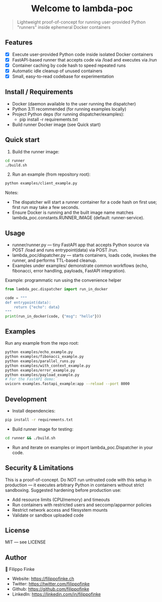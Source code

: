 <h1 align="center">Welcome to lambda-poc</h1>

> Lightweight proof-of-concept for running user-provided Python "runners" inside ephemeral Docker containers

## Features

- [x] Execute user-provided Python code inside isolated Docker containers
- [x] FastAPI-based runner that accepts code via /load and executes via /run
- [x] Container caching by code hash to speed repeated runs
- [x] Automatic idle cleanup of unused containers
- [x] Small, easy-to-read codebase for experimentation

## Install / Requirements

- Docker (daemon available to the user running the dispatcher)
- Python 3.11 recommended (for running examples locally)
- Project Python deps (for running dispatcher/examples):
  - pip install -r requirements.txt
- Build runner Docker image (see Quick start)

## Quick start

1. Build the runner image:

```bash
cd runner
./build.sh
```

2. Run an example (from repository root):

```bash
python examples/client_example.py
```

Notes:

- The dispatcher will start a runner container for a code hash on first use; first run may take a few seconds.
- Ensure Docker is running and the built image name matches lambda_poc.constants.RUNNER_IMAGE (default: runner-service).

## Usage

- runner/runner.py — tiny FastAPI app that accepts Python source via POST /load and runs entrypoint(data) via POST /run.
- lambda_poc/dispatcher.py — starts containers, loads code, invokes the runner, and performs TTL-based cleanup.
- Examples under examples/ demonstrate common workflows (echo, fibonacci, error handling, payloads, FastAPI integration).

Example: programmatic run using the convenience helper

```python
from lambda_poc.dispatcher import run_in_docker

code = """
def entrypoint(data):
    return {"echo": data}
"""
print(run_in_docker(code, {"msg": "hello"}))
```

## Examples

Run any example from the repo root:

```bash
python examples/echo_example.py
python examples/fibonacci_example.py
python examples/parallel_runs.py
python examples/with_context_example.py
python examples/error_example.py
python examples/payload_example.py
# For the FastAPI demo:
uvicorn examples.fastapi_example:app --reload --port 8000
```

## Development

- Install dependencies:

```bash
pip install -r requirements.txt
```

- Build runner image for testing:

```bash
cd runner && ./build.sh
```

- Run and iterate on examples or import lambda_poc.Dispatcher in your code.

## Security & Limitations

This is a proof-of-concept. Do NOT run untrusted code with this setup in production — it executes arbitrary Python in containers without strict sandboxing. Suggested hardening before production use:

- Add resource limits (CPU/memory) and timeouts
- Run containers with restricted users and seccomp/apparmor policies
- Restrict network access and filesystem mounts
- Validate or sandbox uploaded code

## License

MIT — see LICENSE

## Author

👤 Filippo Finke

- Website: https://filippofinke.ch
- Twitter: https://twitter.com/filippofinke
- Github: https://github.com/filippofinke
- LinkedIn: https://linkedin.com/in/filippofinke
